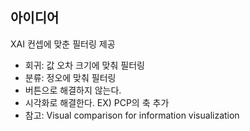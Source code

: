 ## 아이디어

XAI 컨셉에 맞춘 필터링 제공
- 회귀: 값 오차 크기에 맞춰 필터링
- 분류: 정오에 맞춰 필터링 
- 버튼으로 해결하지 않는다.
- 시각화로 해결한다. EX) PCP의 축 추가 
- 참고: Visual comparison for information visualization